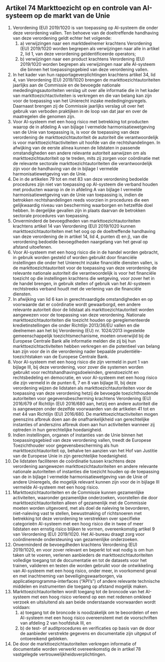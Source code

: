 ## Artikel 74 Markttoezicht op en controle van AI-systeem op de markt van de Unie

1. Verordening (EU) 2019/1020 is van toepassing op AI-systeem die onder deze verordening vallen. Ten behoeve van de doeltreffende handhaving van deze verordening geldt echter het volgende:
   1. a) verwijzingen naar een marktdeelnemer krachtens Verordening (EU) 2019/1020 worden begrepen als verwijzingen naar alle in artikel 2, lid 1, van deze verordening geïdentificeerde operators;
   2. b) verwijzingen naar een product krachtens Verordening (EU) 2019/1020 worden begrepen als verwijzingen naar alle AI-systeem die binnen het toepassingsgebied van deze verordening vallen.
2. In het kader van hun rapportageverplichtingen krachtens artikel 34, lid 4, van Verordening (EU) 2019/1020 brengen de markttoezichtautoriteiten jaarlijks aan de Commissie en de bevoegde nationale mededingingsautoriteiten verslag uit over alle informatie die in het kader van markttoezichtactiviteiten is verkregen en die van belang kan zijn voor de toepassing van het Unierecht inzake mededingingsregels. Daarnaast brengen zij de Commissie jaarlijks verslag uit over het gebruik van verboden praktijken in de loop van dat jaar en over de maatregelen die genomen zijn.
3. Voor AI-systeem met een hoog risico met betrekking tot producten waarop de in afdeling A van bijlage I vermelde harmonisatiewetgeving van de Unie van toepassing is, is voor de toepassing van deze verordening de markttoezichtautoriteit de autoriteit die verantwoordelijk is voor markttoezichtactiviteiten uit hoofde van die rechtshandelingen.
   In afwijking van de eerste alinea kunnen de lidstaten in passende omstandigheden een andere relevante autoriteit aanwijzen om als markttoezichtautoriteit op te treden, mits zij zorgen voor coördinatie met de relevante sectorale markttoezichtautoriteiten die verantwoordelijk zijn voor de handhaving van de in bijlage I vermelde harmonisatiewetgeving van de Unie.
4. De in de artikelen 79 tot en met 83 van deze verordening bedoelde procedures zijn niet van toepassing op AI-systeem die verband houden met producten waarop in de in afdeling A van bijlage I vermelde harmonisatiewetgeving van de Unie van toepassing is, indien de betrokken rechtshandelingen reeds voorzien in procedures die een gelijkwaardig niveau van bescherming waarborgen en hetzelfde doel hebben. In dergelijke gevallen zijn in plaats daarvan de betrokken sectorale procedures van toepassing.
5. Onverminderd de bevoegdheden van markttoezichtautoriteiten krachtens artikel 14 van Verordening (EU) 2019/1020 kunnen markttoezichtautoriteiten met het oog op de doeltreffende handhaving van deze verordening de in artikel 14, lid 4, punten d) en j), van die verordening bedoelde bevoegdheden naargelang van het geval op afstand uitoefenen.
6. Voor AI-systeem met een hoog risico die in de handel worden gebracht, in gebruik worden gesteld of worden gebruikt door financiële instellingen die onder het Unierecht inzake financiële diensten vallen, is de markttoezichtautoriteit voor de toepassing van deze verordening de relevante nationale autoriteit die verantwoordelijk is voor het financiële toezicht op die instellingen krachtens die wetgeving, voor zover het in de handel brengen, in gebruik stellen of gebruik van het AI-systeem rechtstreeks verband houdt met de verlening van die financiële diensten.
7. In afwijking van lid 6 kan in gerechtvaardigde omstandigheden en op voorwaarde dat er coördinatie wordt gewaarborgd, een andere relevante autoriteit door de lidstaat als markttoezichtautoriteit worden aangewezen voor de toepassing van deze verordening.
   Nationale markttoezichtautoriteiten die toezicht houden op gereglementeerde kredietinstellingen die onder Richtlijn 2013/36/EU vallen en die deelnemen aan het bij Verordening (EU) nr. 1024/2013 ingestelde gemeenschappelijk toezichtsmechanisme, moeten onverwijld bij de Europese Centrale Bank alle informatie melden die zij bij hun markttoezichtactiviteiten hebben verkregen en die potentieel van belang kan zijn voor de in die verordening nader bepaalde prudentiële-toezichtstaken van de Europese Centrale Bank.
8. Voor AI-systeem met een hoog risico die zijn vermeld in punt 1 van bijlage III, bij deze verordening, voor zover die systemen worden gebruikt voor rechtshandhavingsdoeleinden, grenstoezicht en rechtsbedeling en democratie, en voor AI-systeem met een hoog risico die zijn vermeld in de punten 6, 7 en 8 van bijlage III, bij deze verordening wijzen de lidstaten als markttoezichtautoriteiten voor de toepassing van deze verordening hetzij de bevoegde toezichthoudende autoriteiten voor gegevensbescherming krachtens Verordening (EU) 2016/679 of Richtlijn (EU) 2016/680 aan, hetzij een andere autoriteit die is aangewezen onder dezelfde voorwaarden van de artikelen 41 tot en met 44 van Richtlijn (EU) 2016/680. De markttoezichtactiviteiten mogen geenszins afbreuk doen aan de onafhankelijkheid van gerechtelijke instanties of anderszins afbreuk doen aan hun activiteiten wanneer zij optreden in hun gerechtelijke hoedanigheid.
9. Indien instellingen, organen of instanties van de Unie binnen het toepassingsgebied van deze verordening vallen, treedt de Europese Toezichthouder voor gegevensbescherming als hun markttoezichtautoriteit op, behalve ten aanzien van het Hof van Justitie van de Europese Unie in zijn gerechtelijke hoedanigheid.
10. De lidstaten faciliteren de coördinatie tussen krachtens deze verordening aangewezen markttoezichtautoriteiten en andere relevante nationale autoriteiten of instanties die toezicht houden op de toepassing van de in bijlage I vermelde harmonisatiewetgeving van de Unie of andere Unieregels, die mogelijk relevant kunnen zijn voor de in bijlage III vermelde AI-systeem met een hoog risico.
11. Markttoezichtautoriteiten en de Commissie kunnen gezamenlijke activiteiten, waaronder gezamenlijke onderzoeken, voorstellen die door markttoezichtautoriteiten alleen of gezamenlijk met de Commissie moeten worden uitgevoerd, met als doel de naleving te bevorderen, niet-naleving vast te stellen, bewustmaking of richtsnoeren met betrekking tot deze verordening te verstrekken over specifieke categorieën AI-systeem met een hoog risico die in twee of meer lidstaten een ernstig risico blijken te vormen, overeenkomstig artikel 9 van Verordening (EU) 2019/1020. Het AI-bureau draagt zorg voor coördinerende ondersteuning van gezamenlijke onderzoeken.
12. Onverminderd de bevoegdheden krachtens Verordening (EU) 2019/1020, en voor zover relevant en beperkt tot wat nodig is om hun taken uit te voeren, verlenen aanbieders de markttoezichtautoriteiten volledige toegang tot de documentatie en tot de datasets voor het trainen, valideren en testen die worden gebruikt voor de ontwikkeling van AI-systeem met een hoog risico, onder meer, in voorkomend geval en met inachtneming van beveiligingswaarborgen, via applicatieprogramma-interfaces (“API’s”) of andere relevante technische middelen en instrumenten die toegang op afstand mogelijk maken.
13. Markttoezichtautoriteiten wordt toegang tot de broncode van het AI-systeem met een hoog risico verleend op een met redenen omkleed verzoek en uitsluitend als aan beide onderstaande voorwaarden wordt voldaan:
    1. a) toegang tot de broncode is noodzakelijk om te beoordelen of een AI-systeem met een hoog risico overeenstemt met de voorschriften van afdeling 2 van hoofdstuk III, en
    2. b) de test- of auditprocedures en verificaties op basis van de door de aanbieder verstrekte gegevens en documentatie zijn uitgeput of ontoereikend gebleken.
14. De door de markttoezichtautoriteiten verkregen informatie of documentatie worden verwerkt overeenkomstig de in artikel 78 vastgelegde vertrouwelijkheidsverplichtingen.
